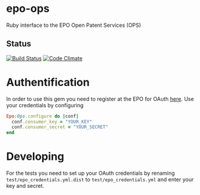 # epo-ops
Ruby interface to the EPO Open Patent Services (OPS)

## Status

[![Build Status](https://travis-ci.org/FHG-IMW/epo-ops.svg?branch=master)](https://travis-ci.org/FHG-IMW/epo-ops)
[![Code Climate](https://codeclimate.com/github/FHG-IMW/epo-ops/badges/gpa.svg)](https://codeclimate.com/github/FHG-IMW/epo-ops)

# Authentification
In order to use this gem you need to register at the EPO for OAuth
[here](https://developers.epo.org/user/register).
Use your credentials by configuring
```ruby
Epo:Ops.configure do |conf|
  conf.consumer_key = "YOUR_KEY"
  conf.consumer_secret = "YOUR_SECRET"
end
```

# Developing
For the tests you need to set up your OAuth credentials by renaming
`test/epo_credentials.yml.dist` to `test/epo_credentials.yml` and enter your key
 and secret.
